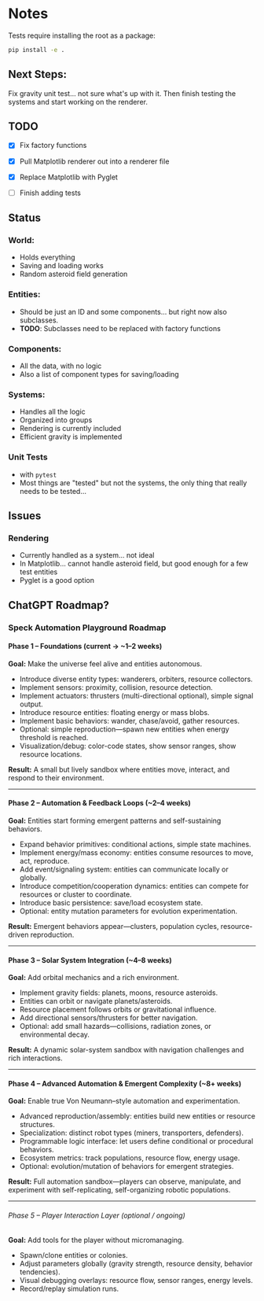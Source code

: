 # Notes
Tests require installing the root as a package:
```bash
pip install -e .
```

## Next Steps:
Fix gravity unit test... not sure what's up with it.  Then finish testing the systems and start working on the renderer.


## TODO
- [x] Fix factory functions
- [x] Pull Matplotlib renderer out into a renderer file
- [x] Replace Matplotlib with Pyglet
- [ ] Finish adding tests 



## Status

### World: 
- Holds everything
- Saving and loading works
- Random asteroid field generation

### Entities: 
- Should be just an ID and some components... but right now also subclasses.  
- **TODO**: Subclasses need to be replaced with factory functions

### Components: 
- All the data, with no logic
- Also a list of component types for saving/loading

### Systems:
- Handles all the logic
- Organized into groups
- Rendering is currently included
- Efficient gravity is implemented

### Unit Tests
- with `pytest`
- Most things are "tested" but not the systems, the only thing that really needs to be tested...



## Issues

### Rendering
- Currently handled as a system... not ideal
- In Matplotlib... cannot handle asteroid field, but good enough for a few test entities
- Pyglet is a good option




## ChatGPT Roadmap?

### Speck Automation Playground Roadmap

#### Phase 1 – Foundations (current → ~1–2 weeks)

**Goal:** Make the universe feel alive and entities autonomous.

- Introduce diverse entity types: wanderers, orbiters, resource collectors.
- Implement sensors: proximity, collision, resource detection.
- Implement actuators: thrusters (multi-directional optional), simple signal output.
- Introduce resource entities: floating energy or mass blobs.
- Implement basic behaviors: wander, chase/avoid, gather resources.
- Optional: simple reproduction—spawn new entities when energy threshold is reached.
- Visualization/debug: color-code states, show sensor ranges, show resource locations.

**Result:** A small but lively sandbox where entities move, interact, and respond to their environment.

---

#### Phase 2 – Automation & Feedback Loops (~2–4 weeks)

**Goal:** Entities start forming emergent patterns and self-sustaining behaviors.

- Expand behavior primitives: conditional actions, simple state machines.
- Implement energy/mass economy: entities consume resources to move, act, reproduce.
- Add event/signaling system: entities can communicate locally or globally.
- Introduce competition/cooperation dynamics: entities can compete for resources or cluster to coordinate.
- Introduce basic persistence: save/load ecosystem state.
- Optional: entity mutation parameters for evolution experimentation.

**Result:** Emergent behaviors appear—clusters, population cycles, resource-driven reproduction.

---

#### Phase 3 – Solar System Integration (~4–8 weeks)

**Goal:** Add orbital mechanics and a rich environment.

- Implement gravity fields: planets, moons, resource asteroids.
- Entities can orbit or navigate planets/asteroids.
- Resource placement follows orbits or gravitational influence.
- Add directional sensors/thrusters for better navigation.
- Optional: add small hazards—collisions, radiation zones, or environmental decay.

**Result:** A dynamic solar-system sandbox with navigation challenges and rich interactions.

---

#### Phase 4 – Advanced Automation & Emergent Complexity (~8+ weeks)

**Goal:** Enable true Von Neumann–style automation and experimentation.

- Advanced reproduction/assembly: entities build new entities or resource structures.
- Specialization: distinct robot types (miners, transporters, defenders).
- Programmable logic interface: let users define conditional or procedural behaviors.
- Ecosystem metrics: track populations, resource flow, energy usage.
- Optional: evolution/mutation of behaviors for emergent strategies.

**Result:** Full automation sandbox—players can observe, manipulate, and experiment with self-replicating, self-organizing robotic populations.

---

###### Phase 5 – Player Interaction Layer (optional / ongoing)

**Goal:** Add tools for the player without micromanaging.

- Spawn/clone entities or colonies.
- Adjust parameters globally (gravity strength, resource density, behavior tendencies).
- Visual debugging overlays: resource flow, sensor ranges, energy levels.
- Record/replay simulation runs.